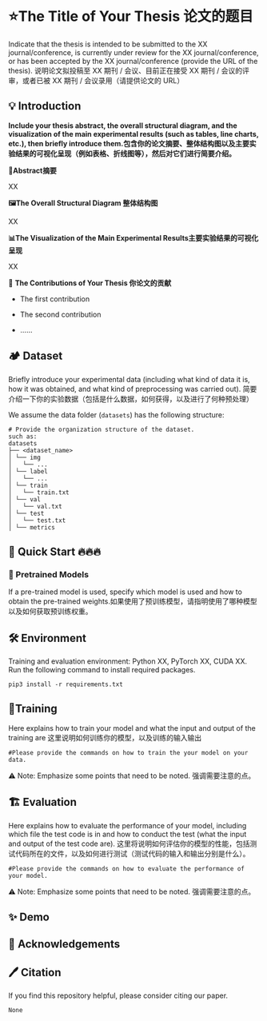 

# ⭐The Title of Your Thesis 论文的题目

Indicate that the thesis is intended to be submitted to the XX journal/conference, is currently under review for the XX journal/conference, or has been accepted by the XX journal/conference (provide the URL of the thesis).  说明论文拟投稿至 XX 期刊 / 会议、目前正在接受 XX 期刊 / 会议的评审，或者已被 XX 期刊 / 会议录用（请提供论文的 URL）

## 💡 Introduction

**Include your thesis abstract, the overall structural diagram, and the visualization of the main experimental results (such as tables, line charts, etc.), then briefly introduce them.包含你的论文摘要、整体结构图以及主要实验结果的可视化呈现（例如表格、折线图等），然后对它们进行简要介绍。**   

**📝Abstract摘要**

XX

**🖼️The Overall Structural Diagram 整体结构图**

XX

**📊The Visualization of the Main Experimental Results主要实验结果的可视化呈现**

XX



  🎉 **The Contributions of Your Thesis 你论文的贡献**

- The first contribution

- The second contribution

- ……

  

## 🏕️ Dataset
Briefly introduce your experimental data (including what kind of data it is, how it was obtained, and what kind of preprocessing was carried out).  简要介绍一下你的实验数据（包括是什么数据，如何获得，以及进行了何种预处理）

We assume the data folder (`datasets`) has the following structure: 

```
# Provide the organization structure of the dataset.
such as:
datasets
├── <dataset_name> 
│ └── img
│   └── ...
│ └── label
│   └── ...
│ └── train
│   └── train.txt
│ └── val
│   └── val.txt
│ └── test
│   └── test.txt
│ └── metrics
```

## 🚀 Quick Start 🔥🔥🔥

### 🦄 Pretrained Models

If a pre-trained model is used, specify which model is used and how to obtain the pre-trained weights.如果使用了预训练模型，请指明使用了哪种模型以及如何获取预训练权重。 

## 🛠️ Environment

Training and evaluation environment:  Python XX,  PyTorch XX,  CUDA XX.  Run the following command to install required packages.

```
pip3 install -r requirements.txt
```



## 🔨Training 

Here explains how to train your model and what the input and output of the training are 这里说明如何训练你的模型，以及训练的输入输出

```
#Please provide the commands on how to train the your model on your data.
```

 ⚠️ Note: Emphasize some points that need to be noted.  强调需要注意的点。



## 🏗️ Evaluation

Here explains how to evaluate the performance of your model, including which file the test code is in and how to conduct the test (what the input and output of the test code are). 这里将说明如何评估你的模型的性能，包括测试代码所在的文件，以及如何进行测试（测试代码的输入和输出分别是什么）。

```
#Please provide the commands on how to evaluate the performance of your model.
```

 ⚠️ Note: Emphasize some points that need to be noted. 强调需要注意的点。



## ✨ Demo



## 🌟 Acknowledgements




## 🖊️ Citation
If you find this repository helpful, please consider citing our paper.

```
None
```

